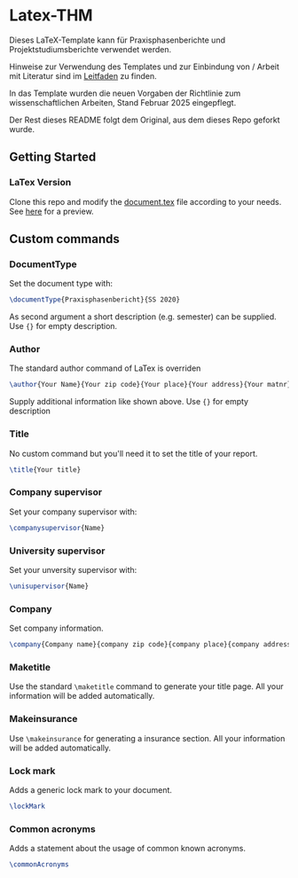 # Latex-THM

Dieses LaTeX-Template kann für Praxisphasenberichte und Projektstudiumsberichte verwendet werden. 

Hinweise zur Verwendung des Templates und zur Einbindung von / Arbeit mit Literatur sind im [Leitfaden](./Leitfaden.md) zu finden.

In das Template wurden die neuen Vorgaben der Richtlinie zum wissenschaftlichen Arbeiten, Stand Februar 2025 eingepflegt. 

Der Rest dieses README folgt dem Original, aus dem dieses Repo geforkt wurde. 

## Getting Started

### LaTex Version

Clone this repo and modify the [document.tex](./document.tex) file according to your needs. See [here](./document.pdf) for a preview.

## Custom commands

### DocumentType

Set the document type with:

```latex
\documentType{Praxisphasenbericht}{SS 2020}
```

As second argument a short description (e.g. semester) can be supplied. Use `{}` for empty description.

### Author

The standard author command of LaTex is overriden

```latex
\author{Your Name}{Your zip code}{Your place}{Your address}{Your matnr}
```

Supply additional information like shown above. Use `{}` for empty description

### Title

No custom command but you'll need it to set the title of your report.

```latex
\title{Your title}
```

### Company supervisor

Set your company supervisor with:

```latex
\companysupervisor{Name}
```

### University supervisor

Set your unversity supervisor with:

```latex
\unisupervisor{Name}
```

### Company

Set company information.

```latex
\company{Company name}{company zip code}{company place}{company address}{Bilder/logo.png}
```

### Maketitle

Use the standard `\maketitle` command to generate your title page. All your information will be added automatically.

### Makeinsurance

Use `\makeinsurance` for generating a insurance section. All your information will be added automatically.

### Lock mark

Adds a generic lock mark to your document.

```latex
\lockMark
```

### Common acronyms

Adds a statement about the usage of common known acronyms.

```latex
\commonAcronyms
```
